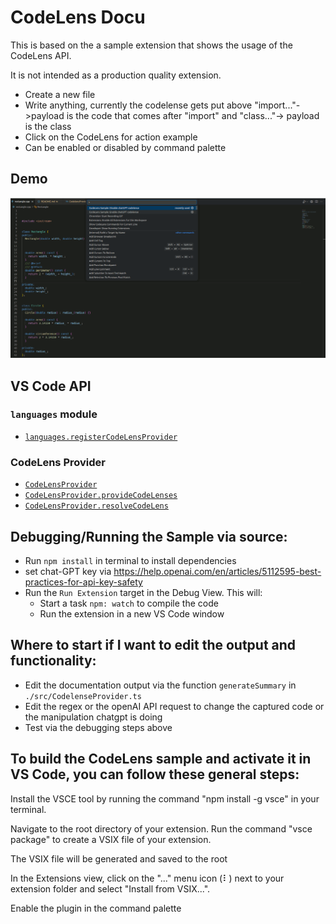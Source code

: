 # CodeLens Docu

This is based on the a sample extension that shows the usage of the CodeLens API.

It is not intended as a production quality extension.

- Create a new file
- Write anything, currently the codelense gets put above "import..."->payload is the code that comes after "import" and "class..."-> payload is the class
- Click on the CodeLens for action example
- Can be enabled or disabled by command palette

## Demo

![demo](demo.gif)

## VS Code API

### `languages` module

- [`languages.registerCodeLensProvider`](https://code.visualstudio.com/api/references/vscode-api#languages.registerCodeLensProvider)

### CodeLens Provider

- [`CodeLensProvider`](https://code.visualstudio.com/api/references/vscode-api#CodeLensProvider)
- [`CodeLensProvider.provideCodeLenses`](https://code.visualstudio.com/api/references/vscode-api#CodeLensProvider.provideCodeLenses)
- [`CodeLensProvider.resolveCodeLens`](https://code.visualstudio.com/api/references/vscode-api#CodeLensProvider.resolveCodeLens)

## Debugging/Running the Sample via source:

- Run `npm install` in terminal to install dependencies
- set chat-GPT key via https://help.openai.com/en/articles/5112595-best-practices-for-api-key-safety
- Run the `Run Extension` target in the Debug View. This will:
	- Start a task `npm: watch` to compile the code
	- Run the extension in a new VS Code window


## Where to start if I want to edit the output and functionality: 
- Edit the documentation output via the function `generateSummary` in `./src/CodelenseProvider.ts` 
- Edit the regex or the openAI API request to change the captured code or the manipulation chatgpt is doing
- Test via the debugging steps above


## To build the CodeLens sample and activate it in VS Code, you can follow these general steps:

Install the VSCE tool by running the command "npm install -g vsce" in your terminal.

Navigate to the root directory of your extension.
Run the command "vsce package" to create a VSIX file of your extension.

The VSIX file will be generated and saved to the root

In the Extensions view, click on the "..." menu icon (⠇) next to your extension folder and select "Install from VSIX...".

Enable the plugin in the command palette



